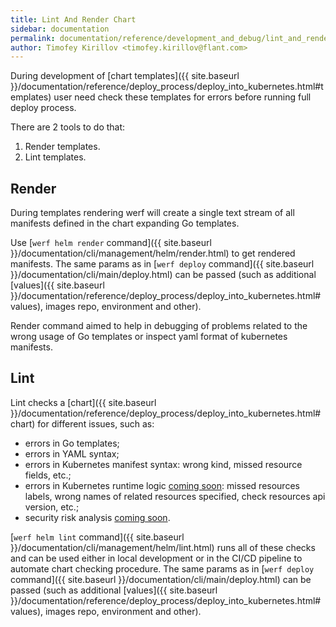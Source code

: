 ```yaml
---
title: Lint And Render Chart
sidebar: documentation
permalink: documentation/reference/development_and_debug/lint_and_render_chart.html
author: Timofey Kirillov <timofey.kirillov@flant.com>
---
```


During development of [chart templates]({{ site.baseurl }}/documentation/reference/deploy_process/deploy_into_kubernetes.html#templates) user need check these templates for errors before running full deploy process.

There are 2 tools to do that:

 1. Render templates.
 2. Lint templates.

## Render

During templates rendering werf will create a single text stream of all manifests defined in the chart expanding Go templates.

Use [`werf helm render` command]({{ site.baseurl }}/documentation/cli/management/helm/render.html) to get rendered manifests. The same params as in [`werf deploy` command]({{ site.baseurl }}/documentation/cli/main/deploy.html) can be passed (such as additional [values]({{ site.baseurl }}/documentation/reference/deploy_process/deploy_into_kubernetes.html#values), images repo, environment and other).

Render command aimed to help in debugging of problems related to the wrong usage of Go templates or inspect yaml format of kubernetes manifests.

## Lint

Lint checks a [chart]({{ site.baseurl }}/documentation/reference/deploy_process/deploy_into_kubernetes.html#chart) for different issues, such as:
 * errors in Go templates;
 * errors in YAML syntax;
 * errors in Kubernetes manifest syntax: wrong kind, missed resource fields, etc.;
 * errors in Kubernetes runtime logic [coming soon](https://github.com/flant/werf/issues/1187): missed resources labels, wrong names of related resources specified, check resources api version, etc.;
 * security risk analysis [coming soon](https://github.com/flant/werf/issues/1317).

[`werf helm lint` command]({{ site.baseurl }}/documentation/cli/management/helm/lint.html) runs all of these checks and can be used either in local development or in the CI/CD pipeline to automate chart checking procedure. The same params as in [`werf deploy` command]({{ site.baseurl }}/documentation/cli/main/deploy.html) can be passed (such as additional [values]({{ site.baseurl }}/documentation/reference/deploy_process/deploy_into_kubernetes.html#values), images repo, environment and other).
